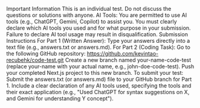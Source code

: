 Important Information
This is an individual test. Do not discuss the questions or solutions with anyone.
AI Tools: You are permitted to use AI tools (e.g., ChatGPT, Gemini, Copilot) to assist you. You must clearly declare which AI tools you used and for what purpose in your submission. Failure to declare AI tool usage may result in disqualification.
Submission Instructions
For Part 1 (Written Answer):
Type your answers directly into a text file (e.g., answers.txt or answers.md).
For Part 2 (Coding Task):
Go to the following GitHub repository: https://github.com/kevintao-recubehk/code-test.git
Create a new branch named your-name-code-test (replace your-name with your actual name, e.g., john-doe-code-test).
Push your completed Next.js project to this new branch.
To submit your test:
Submit the answers.txt (or answers.md) file to your GitHub branch for Part 1.
Include a clear declaration of any AI tools used, specifying the tools and their exact application (e.g., "Used ChatGPT for syntax suggestions on X, and Gemini for understanding Y concept").
